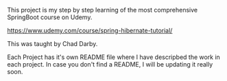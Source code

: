 This project is my step by step learning of the most comprehensive SpringBoot course on Udemy.

https://www.udemy.com/course/spring-hibernate-tutorial/

This was taught by Chad Darby.


Each Project has it's own README file where I have descripbed the work in each project. In case you don't find a README, I will be updating it really soon.
